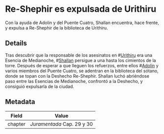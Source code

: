 # Re-Shephir es expulsada de Urithiru
Con la ayuda de Adolin y del Puente Cuatro, Shallan encuentra, hace frente, y expulsa a Re-Shephir de la biblioteca de Urithiru.

## Details
Tras descubrir que la responsable de los asesinatos en #[Urithiru](locations/urithiru) era una Esencia de Medianoche, #[Shallan](characters/shallan) persigue a una hasta los cimientos de la torre. Después de esperar a que lleguen los refuerzos, entre ellos #[Adolin](characters/adolin) y varios miembros del Puente Cuatro, se adentran en la biblioteca del sótano, donde se topan con la Deshecho Re-Shephir. Shallan luchó abriéndose paso entre las Esencias de Medianoche, confrontó a la Deshecho, y consiguió expulsarla de la ciudad.

## Metadata
| Field | Value |
| ----- | ----- |
| chapter | *Juramentada* Cap. 29 y 30 |
